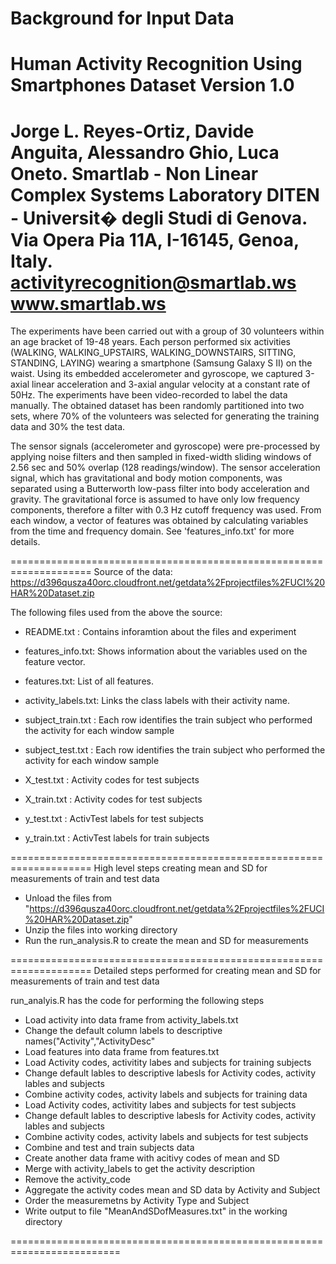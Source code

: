 Background for Input Data
========================================================
Human Activity Recognition Using Smartphones Dataset
Version 1.0
==================================================================
Jorge L. Reyes-Ortiz, Davide Anguita, Alessandro Ghio, Luca Oneto.
Smartlab - Non Linear Complex Systems Laboratory
DITEN - Universit� degli Studi di Genova.
Via Opera Pia 11A, I-16145, Genoa, Italy.
activityrecognition@smartlab.ws
www.smartlab.ws
==================================================================

The experiments have been carried out with a group of 30 volunteers within an age bracket of 19-48 years. Each person performed six activities (WALKING, WALKING_UPSTAIRS, WALKING_DOWNSTAIRS, SITTING, STANDING, LAYING) wearing a smartphone (Samsung Galaxy S II) on the waist. Using its embedded accelerometer and gyroscope, we captured 3-axial linear acceleration and 3-axial angular velocity at a constant rate of 50Hz. The experiments have been video-recorded to label the data manually. The obtained dataset has been randomly partitioned into two sets, where 70% of the volunteers was selected for generating the training data and 30% the test data. 

The sensor signals (accelerometer and gyroscope) were pre-processed by applying noise filters and then sampled in fixed-width sliding windows of 2.56 sec and 50% overlap (128 readings/window). The sensor acceleration signal, which has gravitational and body motion components, was separated using a Butterworth low-pass filter into body acceleration and gravity. The gravitational force is assumed to have only low frequency components, therefore a filter with 0.3 Hz cutoff frequency was used. From each window, a vector of features was obtained by calculating variables from the time and frequency domain. See 'features_info.txt' for more details. 

==================================================================== 
Source of the data:
 https://d396qusza40orc.cloudfront.net/getdata%2Fprojectfiles%2FUCI%20HAR%20Dataset.zip 
 
The following files used from the above the source:
- README.txt : Contains inforamtion about the files and experiment
- features_info.txt: Shows information about the variables used on the feature vector.
- features.txt: List of all features.
- activity_labels.txt: Links the class labels with their activity name.
- subject_train.txt : Each row identifies the train subject who performed the activity for each window sample
- subject_test.txt : Each row identifies the train subject who performed the activity for each window sample

- X_test.txt  : Activity codes for test subjects
- X_train.txt : Activity codes for test subjects
- y_test.txt  : ActivTest labels for test subjects
- y_train.txt : ActivTest labels for train subjects

====================================================================
High level steps creating mean and SD for measurements of train and test data
* Unload the files from "https://d396qusza40orc.cloudfront.net/getdata%2Fprojectfiles%2FUCI%20HAR%20Dataset.zip"
* Unzip the files into working directory
* Run the run_analysis.R to create the mean and SD for measurements

====================================================================
Detailed steps performed for creating mean and SD for measurements of train and test data

run_analyis.R has the code for performing the following steps

* Load activity into data frame from activity_labels.txt
* Change the default column labels to descriptive names("Activity","ActivityDesc"
* Load features into data frame from features.txt 
* Load Activity codes, activitity labes and subjects for training subjects 
* Change default lables to descriptive labesls for Activity codes, activity lables and subjects
* Combine activity codes, activity labels and subjects for training data
* Load Activity codes, activitity labes and subjects for test subjects 
* Change default lables to descriptive labesls for Activity codes, activity lables and subjects
* Combine activity codes, activity labels and subjects for test subjects 
* Combine and test and train subjects data
* Create another data frame with  acitivy codes of mean and SD
* Merge with activity_labels to get the activity description
* Remove the activity_code 
* Aggregate the activity codes mean and SD data by Activity and Subject
* Order the measuremetns by Activity Type  and Subject
* Write output to file "MeanAndSDofMeasures.txt" in the working directory

=========================================================================

 
